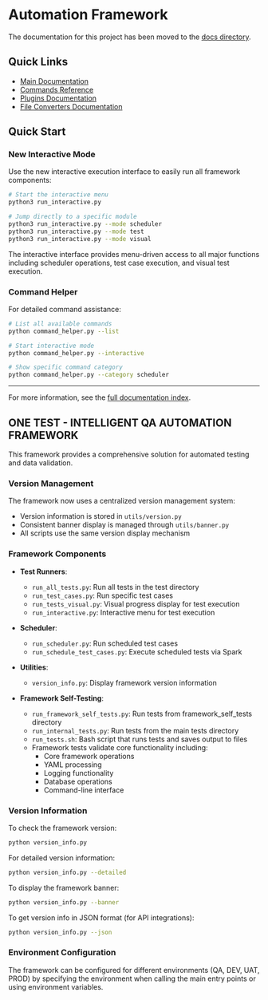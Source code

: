 # Automation Framework

The documentation for this project has been moved to the [docs directory](docs/READMEs/README.md).

## Quick Links

- [Main Documentation](docs/READMEs/README.md)
- [Commands Reference](docs/READMEs/Commands_Readme.md)
- [Plugins Documentation](docs/READMEs/README_PLUGINS.md)
- [File Converters Documentation](docs/READMEs/README_FILE_CONVERTERS.md)

## Quick Start

### New Interactive Mode

Use the new interactive execution interface to easily run all framework components:

```bash
# Start the interactive menu
python3 run_interactive.py

# Jump directly to a specific module
python3 run_interactive.py --mode scheduler
python3 run_interactive.py --mode test
python3 run_interactive.py --mode visual
```

The interactive interface provides menu-driven access to all major functions including scheduler operations, test case execution, and visual test execution.

### Command Helper

For detailed command assistance:

```bash
# List all available commands
python command_helper.py --list

# Start interactive mode
python command_helper.py --interactive

# Show specific command category
python command_helper.py --category scheduler
```

---

For more information, see the [full documentation index](docs/index.md).

## ONE TEST - INTELLIGENT QA AUTOMATION FRAMEWORK

This framework provides a comprehensive solution for automated testing and data validation.

### Version Management

The framework now uses a centralized version management system:

- Version information is stored in `utils/version.py`
- Consistent banner display is managed through `utils/banner.py`
- All scripts use the same version display mechanism

### Framework Components

- **Test Runners**:
  - `run_all_tests.py`: Run all tests in the test directory
  - `run_test_cases.py`: Run specific test cases
  - `run_tests_visual.py`: Visual progress display for test execution
  - `run_interactive.py`: Interactive menu for test execution

- **Scheduler**:
  - `run_scheduler.py`: Run scheduled test cases
  - `run_schedule_test_cases.py`: Execute scheduled tests via Spark

- **Utilities**:
  - `version_info.py`: Display framework version information

- **Framework Self-Testing**:
  - `run_framework_self_tests.py`: Run tests from framework_self_tests directory
  - `run_internal_tests.py`: Run tests from the main tests directory
  - `run_tests.sh`: Bash script that runs tests and saves output to files
  - Framework tests validate core functionality including:
    - Core framework operations
    - YAML processing
    - Logging functionality
    - Database operations
    - Command-line interface

### Version Information

To check the framework version:

```bash
python version_info.py
```

For detailed version information:

```bash
python version_info.py --detailed
```

To display the framework banner:

```bash
python version_info.py --banner
```

To get version info in JSON format (for API integrations):

```bash
python version_info.py --json
```

### Environment Configuration

The framework can be configured for different environments (QA, DEV, UAT, PROD) 
by specifying the environment when calling the main entry points or using 
environment variables. 